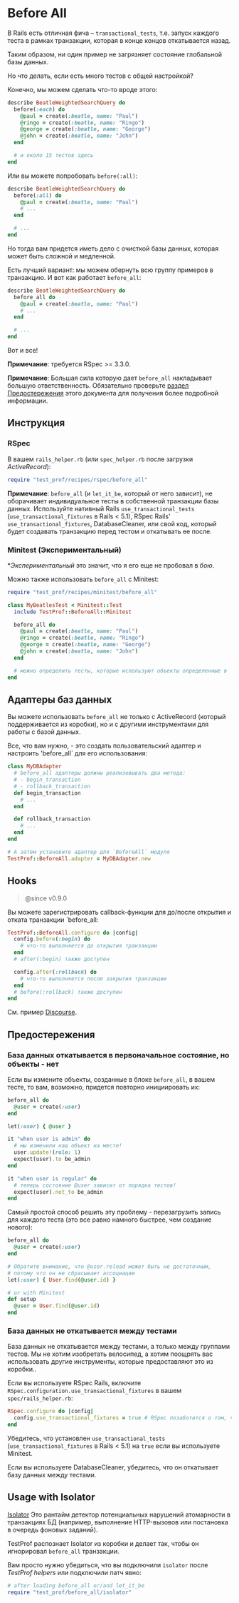 # Before All

В Rails есть отличная фича – `transactional_tests`, т.е. запуск каждого теста в рамках транзакции, которая в конце концов откатывается назад.

Таким образом, ни один пример не загрязняет состояние глобальной базы данных.

Но что делать, если есть много тестов с общей настройкой?

Конечно, мы можем сделать что-то вроде этого:

```ruby
describe BeatleWeightedSearchQuery do
  before(:each) do
    @paul = create(:beatle, name: "Paul")
    @ringo = create(:beatle, name: "Ringo")
    @george = create(:beatle, name: "George")
    @john = create(:beatle, name: "John")
  end

  # и около 15 тестов здесь
end
```

Или вы можете попробовать `before(:all)`:

```ruby
describe BeatleWeightedSearchQuery do
  before(:all) do
    @paul = create(:beatle, name: "Paul")
    # ...
  end

  # ...
end
```

Но тогда вам придется иметь дело с очисткой базы данных, которая может быть сложной и медленной.

Есть лучший вариант: мы можем обернуть всю группу примеров в транзакцию.
И вот как работает `before_all`:

```ruby
describe BeatleWeightedSearchQuery do
  before_all do
    @paul = create(:beatle, name: "Paul")
    # ...
  end

  # ...
end
```

Вот и все!

**Примечание**: требуется RSpec >= 3.3.0.

**Примечание**: Большая сила которую дает `before_all` накладывает большую ответственность.
Обязательно проверьте [раздел Предостережения](#caveats) этого документа для получения более подробной информации.

## Инструкция

### RSpec

В вашем `rails_helper.rb` (или `spec_helper.rb` после загрузки *ActiveRecord*):

```ruby
require "test_prof/recipes/rspec/before_all"
```

**Примечание**: `before_all` (и `let_it_be`, который от него зависит), не оборачивает индивидуальное
тесты в собственной транзакции базы данных. Используйте нативный Rails `use_transactional_tests`
(`use_transactional_fixtures` в Rails < 5.1), RSpec Rails' `use_transactional_fixtures`,
DatabaseCleaner, или свой код, который будет создавать транзакцию перед тестом и откатывать ее после.

### Minitest (Экспериментальный)

\*_Экспериментальный_ это значит, что я его еще не пробовал в _бою_.

Можно также использовать `before_all` с Minitest:

```ruby
require "test_prof/recipes/minitest/before_all"

class MyBeatlesTest < Minitest::Test
  include TestProf::BeforeAll::Minitest

  before_all do
    @paul = create(:beatle, name: "Paul")
    @ringo = create(:beatle, name: "Ringo")
    @george = create(:beatle, name: "George")
    @john = create(:beatle, name: "John")
  end

  # можно определить тесты, которые используют объекты определенные в `before_all`
end
```

## Адаптеры баз данных

Вы можете использовать `before_all` не только с ActiveRecord (который поддерживается из коробки), но и с другими инструментами для работы с базой данных.

Все, что вам нужно, - это создать пользовательский адаптер и настроить 'before_all` для его использования:

```ruby
class MyDBAdapter
  # before_all адаптеры должны реализовывать два метода:
  # - begin_transaction
  # - rollback_transaction
  def begin_transaction
    # ...
  end

  def rollback_transaction
    # ...
  end
end

# А затем установите адаптер для `BeforeAll` модуля
TestProf::BeforeAll.adapter = MyDBAdapter.new
```

## Hooks

> @since v0.9.0

Вы можете зарегистрировать callback-функции для до/после открытия и отката транзакции `before_all:

```ruby
TestProf::BeforeAll.configure do |config|
  config.before(:begin) do
    # что-то выполняется до открытия транзакции
  end
  # after(:begin) также доступен

  config.after(:rollback) do
    # что-то выполняется после закрытия транзакции
  end
  # before(:rollback) также доступен
end
```

См. пример [Discourse](https://github.com/discourse/discourse/blob/4a1755b78092d198680c2fe8f402f236f476e132/spec/rails_helper.rb#L81-L141).

## Предостережения

### База данных откатывается в первоначальное состояние, но объекты - нет

Если вы измените объекты, созданные в блоке `before_all`, в вашем тесте, то вам, возможно, придется повторно инициировать их:

```ruby
before_all do
  @user = create(:user)
end

let(:user) { @user }

it "when user is admin" do
  # мы изменили наш объект на месте!
  user.update!(role: 1)
  expect(user).to be_admin
end

it "when user is regular" do
  # теперь состояние @user зависит от порядка тестов!
  expect(user).not_to be_admin
end
```

Самый простой способ решить эту проблему - перезагрузить запись для каждого теста (это все равно намного быстрее, чем создание нового):

```ruby
before_all do
  @user = create(:user)
end

# Обратите внимание, что @user.reload может быть не достаточным,
# потому что он не сбрасывает ассоциации
let(:user) { User.find(@user.id) }

# or with Minitest
def setup
  @user = User.find(@user.id)
end
```

### База данных не откатывается между тестами

База данных не откатывается между тестами, а только между группами тестов.
Мы не хотим изобретать велосипед, а хотим поощрять вас использовать другие инструменты, которые
предоставляют это из коробки..

Если вы используете RSpec Rails, включите `RSpec.configuration.use_transactional_fixtures` в вашем `spec/rails_helper.rb`:

```ruby
RSpec.configure do |config|
  config.use_transactional_fixtures = true # RSpec позаботится о том, чтобы использовать `use_transactional_tests` or `use_transactional_fixtures` в зависимости от вашей версии Rails
end
```

Убедитесь, что установлен `use_transactional_tests` (`use_transactional_fixtures` в Rails < 5.1) на `true` если вы используете Minitest.

Если вы используете DatabaseCleaner, убедитесь, что он откатывает базу данных между тестами.

## Usage with Isolator

[Isolator](https://github.com/palkan/isolator) Это рантайм детектор потенциальных нарушений атомарности в транзакциях БД (например, выполнение HTTP-вызовов или постановка в очередь фоновых заданий).

TestProf распознает Isolator из коробки и делает так, чтобы он игнорировал `before_all` транзакции.

Вам просто нужно убедиться, что вы подключили `isolator` после _TestProf helpers_ или подключили патч явно:

```ruby
# after loading before_all or/and let_it_be
require "test_prof/before_all/isolator"
```